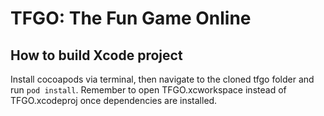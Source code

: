 # TFGO: The Fun Game Online

## How to build Xcode project
Install cocoapods via terminal, then navigate to the cloned tfgo folder and run ```pod install```. Remember to open TFGO.xcworkspace instead of TFGO.xcodeproj once dependencies are installed.
